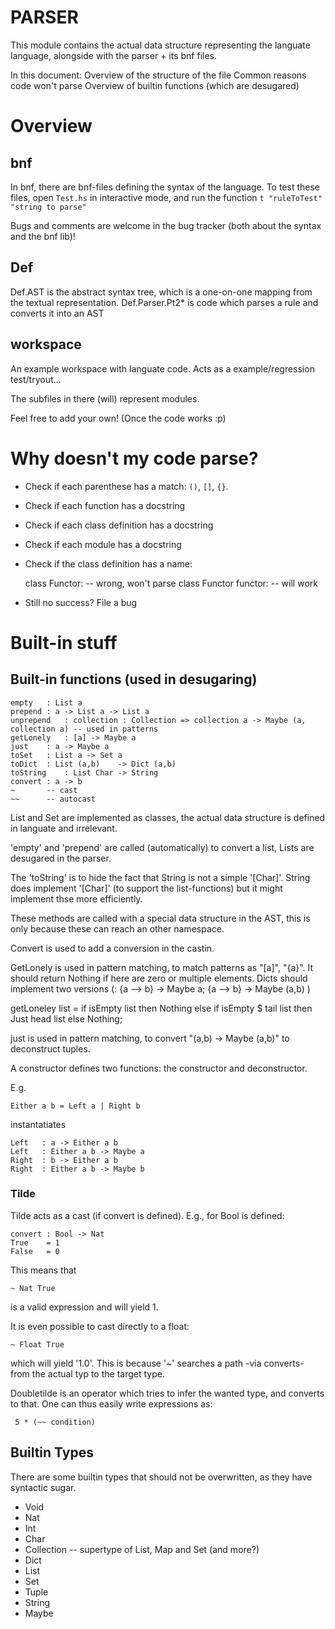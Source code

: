 PARSER
======

This module contains the actual data structure representing the languate language, alongside with the parser + its bnf files.

In this document:
Overview of the structure of the file
Common reasons code won't parse
Overview of builtin functions (which are desugared)

Overview
========


bnf
---

In bnf, there are bnf-files defining the syntax of the language. To test these files, open ````Test.hs```` in interactive mode, and run the function ````t "ruleToTest" "string to parse"````

Bugs and comments are welcome in the bug tracker (both about the syntax and the bnf lib)!

Def
---

Def.AST is the abstract syntax tree, which is a one-on-one mapping from the textual representation.
Def.Parser.Pt2* is code which parses a rule and converts it into an AST


workspace
---------

An example workspace with languate code. Acts as a example/regression test/tryout...

The subfiles in there (will) represent modules.

Feel free to add your own! (Once the code works :p)

Why doesn't my code parse?
==========================

- Check if each parenthese has a match: ````()````, ````[]````, ````{}````.
- Check if each function has a docstring
- Check if each class definition has a docstring
- Check if each module has a docstring
- Check if the class definition has a name:

    class Functor:	-- wrong, won't parse
    class Functor functor:	-- will work

- Still no success? File a bug

Built-in stuff
==============

Built-in functions (used in desugaring)
------------------

    empty	: List a
    prepend	: a -> List a -> List a
    unprepend	: collection : Collection => collection a -> Maybe (a, collection a) -- used in patterns
    getLonely	: [a] -> Maybe a
    just	: a -> Maybe a
    toSet	: List a -> Set a
    toDict	: List (a,b)	-> Dict (a,b)
    toString	: List Char -> String
    convert	: a -> b
    ~		-- cast
    ~~		-- autocast

List and Set are implemented as classes, the actual data structure is defined in languate and irrelevant.

'empty' and 'prepend' are called (automatically) to convert a list, Lists are desugared in the parser.

The 'toString' is to hide the fact that String is not a simple '[Char]'. String does implement '[Char]' (to support the list-functions) but it might implement thse more efficiently.

These methods are called with a special data structure in the AST, this is only because these can reach an other namespace.

Convert is used to add a conversion in the castin.

GetLonely is used in pattern matching, to match patterns as "[a]", "{a}". It should return Nothing if here are zero or multiple elements. Dicts should implement two versions (: {a --> b} -> Maybe a; {a --> b} -> Maybe (a,b) )

getLoneley list	= if isEmpty list then Nothing 
			else if isEmpty $ tail list 
				then Just head list
				else Nothing; 

just is used in pattern matching, to convert "(a,b) -> Maybe (a,b)" to deconstruct tuples. 

A constructor defines two functions: the constructor and deconstructor.

E.g.

    Either a b = Left a | Right b

instantatiates

    Left   : a -> Either a b
    Left   : Either a b -> Maybe a
    Right  : b -> Either a b
    Right  : Either a b -> Maybe b

### Tilde

Tilde acts as a cast (if convert is defined). E.g., for Bool is defined:


    convert	: Bool -> Nat
    True	= 1
    False	= 0

This means that

    ~ Nat True

is a valid expression and will yield 1.

It is even possible to cast directly to a float:

    ~ Float True

which will yield '1.0'. This is because '~' searches a path -via converts- from the actual typ to the target type.

Doubletilde is an operator which tries to infer the wanted type, and converts to that. One can thus easily write expressions as:

     5 * (~~ condition)

Builtin Types
-------------

There are some builtin types that should not be overwritten, as they have syntactic sugar.

- Void
- Nat
- Int
- Char
- Collection	-- supertype of List, Map and Set (and more?)
- Dict
- List
- Set
- Tuple
- String
- Maybe

